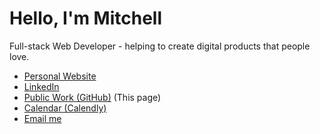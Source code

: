 # Hello, I'm Mitchell

Full-stack Web Developer - helping to create digital products that people love.

- [Personal Website](https://mitchellbryson.com)
- [LinkedIn](https://www.linkedin.com/in/mitchellfyi/)
- [Public Work (GitHub)](https://github.com/mitchellfyi/) (This page)
- [Calendar (Calendly)](https://calendly.com/mitchellfyi)
- [Email me](mailto:githubprofile@mitchellbryson.com)
